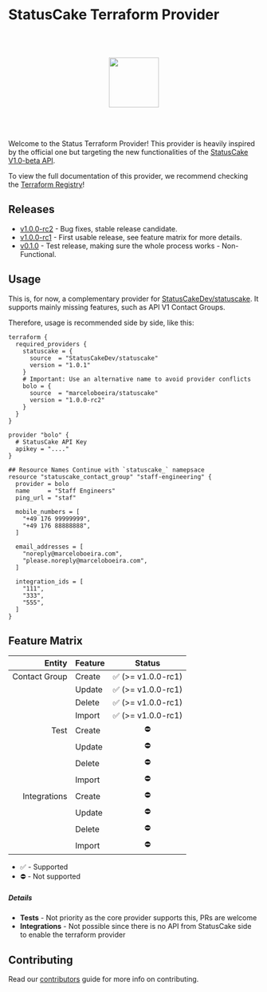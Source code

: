 StatusCake Terraform Provider
==================
<p align="center" style="display: flex;justify-content: center; align-items: center; height: 200px;">
    <img src="https://cdn.rawgit.com/hashicorp/terraform-website/master/content/source/assets/images/logo-hashicorp.svg" height="100px">
</p>

Welcome to the Status Terraform Provider! This provider is heavily inspired by the official one but targeting the new functionalities of the [StatusCake V1.0-beta API](https://www.statuscake.com/api/v1/).

To view the full documentation of this provider, we recommend checking the [Terraform Registry](https://registry.terraform.io/providers/marceloboeira/statuscake/latest)!


Releases
---------

* [v1.0.0-rc2](https://github.com/marceloboeira/terraform-provider-statuscake/releases/tag/v1.0.0-rc2) - Bug fixes, stable release candidate.
* [v1.0.0-rc1](https://github.com/marceloboeira/terraform-provider-statuscake/releases/tag/v1.0.0-rc1) - First usable release, see feature matrix for more details.
* [v0.1.0](https://github.com/marceloboeira/terraform-provider-statuscake/releases/tag/v0.1.0) - Test release, making sure the whole process works - Non-Functional.

Usage
------

This is, for now, a complementary provider for [StatusCakeDev/statuscake](http://github.com/statusCakeDev/terraform-provider-statuscake). It supports mainly missing features, such as API V1 Contact Groups.

Therefore, usage is recommended side by side, like this:

```hcl
terraform {
  required_providers {
    statuscake = {
      source  = "StatusCakeDev/statuscake"
      version = "1.0.1"
    }
    # Important: Use an alternative name to avoid provider conflicts
    bolo = {
      source  = "marceloboeira/statuscake"
      version = "1.0.0-rc2"
    }
  }
}

provider "bolo" {
  # StatusCake API Key
  apikey = "...."
}

## Resource Names Continue with `statuscake_` namepsace
resource "statuscake_contact_group" "staff-engineering" {
  provider = bolo
  name     = "Staff Engineers"
  ping_url = "staf"

  mobile_numbers = [
    "+49 176 99999999",
    "+49 176 88888888",
  ]

  email_addresses = [
    "noreply@marceloboeira.com",
    "please.noreply@marceloboeira.com",
  ]

  integration_ids = [
    "111",
    "333",
    "555",
  ]
}
```


Feature Matrix
-------------

|        Entity | Feature | Status               |
|--------------:|---------|:--------------------:|
| Contact Group | Create  |  ✅ (>= v1.0.0-rc1)  |
|               | Update  |  ✅ (>= v1.0.0-rc1)  |
|               | Delete  |  ✅ (>= v1.0.0-rc1)  |
|               | Import  |  ✅ (>= v1.0.0-rc1)  |
| Test          | Create  |  ⛔️                  |
|               | Update  |  ⛔️                  |
|               | Delete  |  ⛔️                  |
|               | Import  |  ⛔️                  |
| Integrations  | Create  |  ⛔️                  |
|               | Update  |  ⛔️                  |
|               | Delete  |  ⛔️                  |
|               | Import  |  ⛔️                  |

* ✅ - Supported
* ⛔️ - Not supported

##### Details

* **Tests** - Not priority as the core provider supports this, PRs are welcome
* **Integrations** - Not possible since there is no API from StatusCake side to enable the terraform provider

Contributing
------------

Read our [contributors](https://github.com/marceloboeira/terraform-provider-statuscake/docs/CONTRIBUTING.md) guide for more info on contributing.
